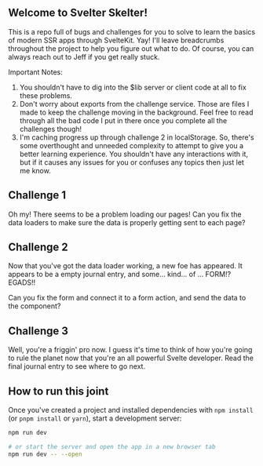 ## Welcome to Svelter Skelter!

This is a repo full of bugs and challenges for you to solve to learn the basics of modern SSR apps through SvelteKit. Yay! I'll leave breadcrumbs throughout the project to help you figure out what to do. Of course, you can always reach out to Jeff if you get really stuck.

Important Notes: 
1. You shouldn't have to dig into the $lib server or client code at all to fix these problems.
2. Don't worry about exports from the challenge service. Those are files I made to keep the challenge moving in the background. Feel free to read through all the bad code I put in there once you complete all the challenges though!
3. I'm caching progress up through challenge 2 in localStorage. So, there's some overthought and unneeded complexity to attempt to give you a better learning experience. You shouldn't have any interactions with it, but if it causes any issues for you or confuses any topics then just let me know.


## Challenge 1

Oh my! There seems to be a problem loading our pages! Can you fix the data loaders to make sure the data is properly getting sent to each page?


## Challenge 2

Now that you've got the data loader working, a new foe has appeared. It appears to be a empty journal entry, and some... kind... of ... FORM!? EGADS!!

Can you fix the form and connect it to a form action, and send the data to the component?

## Challenge 3

Well, you're a friggin' pro now. I guess it's time to think of how you're going to rule the planet now that you're an all powerful Svelte developer. Read the final journal entry to see where to go next.

## How to run this joint

Once you've created a project and installed dependencies with `npm install` (or `pnpm install` or `yarn`), start a development server:

```bash
npm run dev

# or start the server and open the app in a new browser tab
npm run dev -- --open
```
